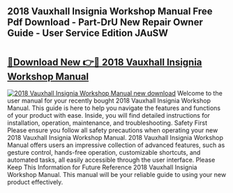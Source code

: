 ## 2018 Vauxhall Insignia Workshop Manual Free Pdf Download - Part-DrU New Repair Owner Guide - User Service Edition JAuSW

# <h2><a href="http://cf17183.oget.top/?id=2018+Vauxhall+Insignia+Workshop+Manual">🔗Download New 👉🔴 2018 Vauxhall Insignia Workshop Manual</a></h2>

[![2018 Vauxhall Insignia Workshop Manual new download](https://i.imgur.com/5g1atiW.png)](http://cf17183.oget.top/?id=2018+Vauxhall+Insignia+Workshop+Manual)
Welcome to the user manual for your recently bought 2018 Vauxhall Insignia Workshop Manual. This guide is here to help you navigate the features and functions of your product with ease. Inside, you will find detailed instructions for installation, operation, maintenance, and troubleshooting. Safety First Please ensure you follow all safety precautions when operating your new 2018 Vauxhall Insignia Workshop Manual. 2018 Vauxhall Insignia Workshop Manual offers users an impressive collection of advanced features, such as gesture control, hands-free operation, customizable shortcuts, and automated tasks, all easily accessible through the user interface. Please Keep This Information for Future Reference 2018 Vauxhall Insignia Workshop Manual. This manual will be your reliable guide to using your new product effectively.
